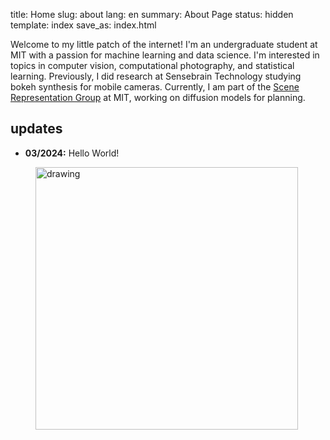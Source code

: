 title: Home
slug: about
lang: en
summary: About Page
status: hidden
template: index
save_as: index.html

<div id="flexIntro">
    <div id = "intro">
    Welcome to my little patch of the internet! I'm an undergraduate student at MIT with a passion for machine learning and data science.
    I'm interested in topics in computer vision, computational photography, and statistical learning. Previously, I did research at 
    Sensebrain Technology studying bokeh synthesis for mobile cameras. Currently, I am part of the 
    <a href="https://www.scenerepresentations.org/">Scene Representation Group</a> at MIT, working on diffusion models for planning.
    </p>
    <h2>updates</h2>
    <ul>
       <li> <b>03/2024:</b> Hello World! 
    </ul>
    </div>
    <figure>
        <img src="images/profile.png" alt="drawing" style="width:30em;" id="profilePhoto" s/>
        <!-- <figcaption>This photo was taken at the <i>Jade Garden</i> <br />arboretum in <i>Chuncheon</i>, South Korea</figcaption> -->
    </figure>
</div>



